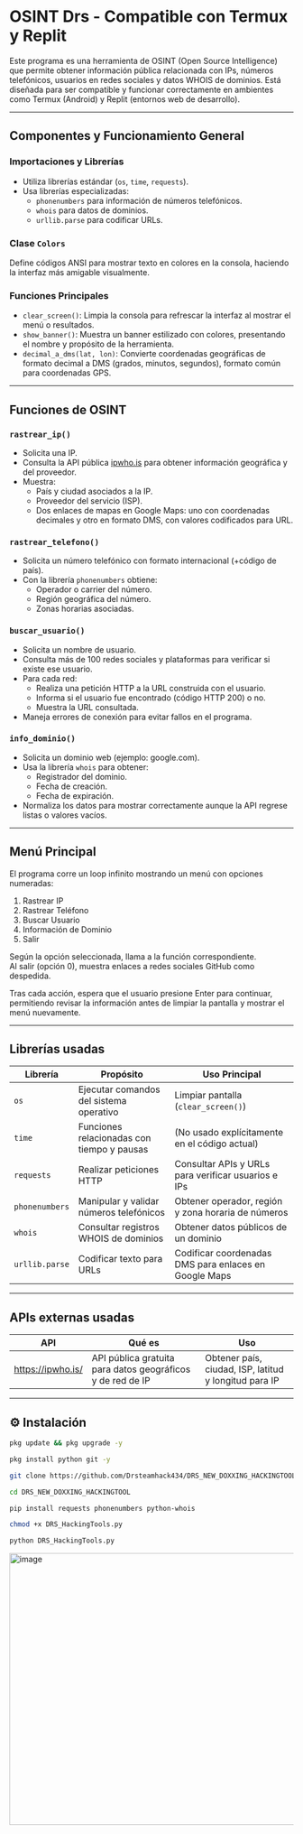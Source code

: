 # OSINT Drs - Compatible con Termux y Replit

Este programa es una herramienta de OSINT (Open Source Intelligence) que permite obtener información pública relacionada con IPs, números telefónicos, usuarios en redes sociales y datos WHOIS de dominios. Está diseñada para ser compatible y funcionar correctamente en ambientes como Termux (Android) y Replit (entornos web de desarrollo).

---

## Componentes y Funcionamiento General

### Importaciones y Librerías

- Utiliza librerías estándar (`os`, `time`, `requests`).
- Usa librerías especializadas:  
  - `phonenumbers` para información de números telefónicos.  
  - `whois` para datos de dominios.  
  - `urllib.parse` para codificar URLs.

### Clase `Colors`

Define códigos ANSI para mostrar texto en colores en la consola, haciendo la interfaz más amigable visualmente.

### Funciones Principales

- `clear_screen()`: Limpia la consola para refrescar la interfaz al mostrar el menú o resultados.
- `show_banner()`: Muestra un banner estilizado con colores, presentando el nombre y propósito de la herramienta.
- `decimal_a_dms(lat, lon)`: Convierte coordenadas geográficas de formato decimal a DMS (grados, minutos, segundos), formato común para coordenadas GPS.

---

## Funciones de OSINT

### `rastrear_ip()`
- Solicita una IP.
- Consulta la API pública [ipwho.is](https://ipwho.is) para obtener información geográfica y del proveedor.
- Muestra:
  - País y ciudad asociados a la IP.
  - Proveedor del servicio (ISP).
  - Dos enlaces de mapas en Google Maps: uno con coordenadas decimales y otro en formato DMS, con valores codificados para URL.

### `rastrear_telefono()`
- Solicita un número telefónico con formato internacional (+código de país).
- Con la librería `phonenumbers` obtiene:
  - Operador o carrier del número.
  - Región geográfica del número.
  - Zonas horarias asociadas.

### `buscar_usuario()`
- Solicita un nombre de usuario.
- Consulta más de 100 redes sociales y plataformas para verificar si existe ese usuario.
- Para cada red:
  - Realiza una petición HTTP a la URL construida con el usuario.
  - Informa si el usuario fue encontrado (código HTTP 200) o no.
  - Muestra la URL consultada.
- Maneja errores de conexión para evitar fallos en el programa.

### `info_dominio()`
- Solicita un dominio web (ejemplo: google.com).
- Usa la librería `whois` para obtener:
  - Registrador del dominio.
  - Fecha de creación.
  - Fecha de expiración.
- Normaliza los datos para mostrar correctamente aunque la API regrese listas o valores vacíos.

---

## Menú Principal

El programa corre un loop infinito mostrando un menú con opciones numeradas:

1. Rastrear IP  
2. Rastrear Teléfono  
3. Buscar Usuario  
4. Información de Dominio  
0. Salir  

Según la opción seleccionada, llama a la función correspondiente.  
Al salir (opción 0), muestra enlaces a redes sociales GitHub como despedida.  

Tras cada acción, espera que el usuario presione Enter para continuar, permitiendo revisar la información antes de limpiar la pantalla y mostrar el menú nuevamente.

---

## Librerías usadas

| Librería         | Propósito                                          | Uso Principal                                        |
|------------------|---------------------------------------------------|-----------------------------------------------------|
| `os`             | Ejecutar comandos del sistema operativo           | Limpiar pantalla (`clear_screen()`)                  |
| `time`           | Funciones relacionadas con tiempo y pausas        | (No usado explícitamente en el código actual)        |
| `requests`       | Realizar peticiones HTTP                           | Consultar APIs y URLs para verificar usuarios e IPs |
| `phonenumbers`   | Manipular y validar números telefónicos            | Obtener operador, región y zona horaria de números   |
| `whois`          | Consultar registros WHOIS de dominios               | Obtener datos públicos de un dominio                  |
| `urllib.parse`   | Codificar texto para URLs                           | Codificar coordenadas DMS para enlaces en Google Maps|

---

## APIs externas usadas

| API                     | Qué es                                            | Uso                                                    |
|-------------------------|--------------------------------------------------|--------------------------------------------------------|
| https://ipwho.is/       | API pública gratuita para datos geográficos y de red de IP | Obtener país, ciudad, ISP, latitud y longitud para IP  |

---

## ⚙️ Instalación

```bash
pkg update && pkg upgrade -y

pkg install python git -y

git clone https://github.com/Drsteamhack434/DRS_NEW_DOXXING_HACKINGTOOL.git

cd DRS_NEW_DOXXING_HACKINGTOOL

pip install requests phonenumbers python-whois

chmod +x DRS_HackingTools.py

python DRS_HackingTools.py
```
<img width="655" height="482" alt="image" src="https://github.com/user-attachments/assets/ed39617a-3066-4ce5-8c8c-d75ddf1f18d6" />

